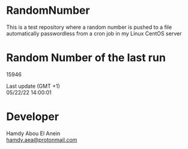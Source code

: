 # RandomNumber    
This is a test repository where a random number is pushed to a file automatically passwordless from a cron job in my Linux CentOS server    
# Random Number of the last run   
15946
      
Last update (GMT +1)    
05/22/22 14:00:01
# Developer    
Hamdy Abou El Anein   
hamdy.aea@protonmail.com

